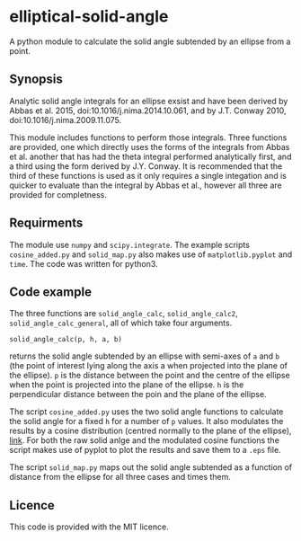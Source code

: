 # elliptical-solid-angle
A python module to calculate the solid angle subtended by an ellipse from a point.

## Synopsis

Analytic solid angle integrals for an ellipse exsist and have been derived by Abbas et al. 2015, doi:10.1016/j.nima.2014.10.061, and by J.T. Conway 2010, doi:10.1016/j.nima.2009.11.075.

This module includes functions to perform those integrals. Three functions are provided, one which directly uses the forms of the integrals from Abbas et al. another that has had the theta integral performed analytically first, and a third using the form derived by J.Y. Conway. It is recommended that the third of these functions is used as it only requires a single integation and is quicker to evaluate than the integral by Abbas et al., however all three are provided for completness.

## Requirments

The module use `numpy` and `scipy.integrate`. The example scripts `cosine_added.py` and `solid_map.py` also makes use of `matplotlib.pyplot` and `time`. The code was written for python3.

## Code example

The three functions are `solid_angle_calc`, `solid_angle_calc2`, `solid_angle_calc_general`, all of which take four arguments.

`solid_angle_calc(p, h, a, b)`

returns the solid angle subtended by an ellipse with semi-axes of `a` and `b` (the point of interest lying along the axis a when projected into the plane of the ellipse). `p` is the distance between the point and the centre of the ellipse when the point is projected into the plane of the ellipse. `h` is the perpendicular distance between the poin and the plane of the ellipse.

The script `cosine_added.py` uses the two solid angle functions to calculate the solid angle for a fixed `h` for a number of `p` values. It also modulates the results by a cosine distribution (centred normally to the plane of the ellipse), [link](https://en.wikipedia.org/wiki/Lambert%27s_cosine_law). For both the raw solid anlge and the modulated cosine functions the script makes use of pyplot to plot the results and save them to a `.eps` file.

The script `solid_map.py` maps out the solid angle subtended as a function of distance from the ellipse for all three cases and times them.

## Licence

This code is provided with the MIT licence.
